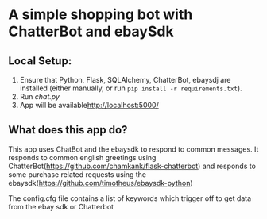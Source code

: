 # A simple shopping bot with ChatterBot and ebaySdk

## Local Setup:
 1. Ensure that Python, Flask, SQLAlchemy, ChatterBot, ebaysdj are installed (either manually, or run `pip install -r requirements.txt`).
 2. Run *chat.py*
 3. App will be available[http://localhost:5000/](http://localhost:5000/)

## What does this app do?
This app uses ChatBot and the ebaysdk to respond to common messages. It responds to common english greetings using  ChatterBot(https://github.com/chamkank/flask-chatterbot) and responds to some purchase related requests using the ebaysdk(https://github.com/timotheus/ebaysdk-python)

The config.cfg file contains a list of keywords which trigger off to get data from the ebay sdk or Chatterbot

